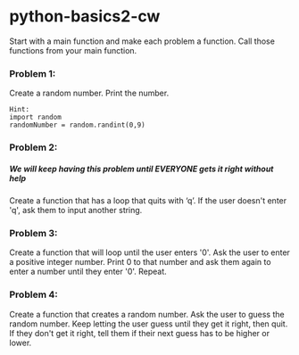 # python-basics2-cw
Start with a main function and make each problem a function. Call those functions from your main function.

### Problem 1:
Create a random number. Print the number.

```
Hint:
import random
randomNumber = random.randint(0,9)
```

### Problem 2:
##### We will keep having this problem until EVERYONE gets it right without help
Create a function that has a loop that quits with ‘q’. If the user doesn't enter 'q', ask them to input another string.

### Problem 3:
Create a function that will loop until the user enters '0'. Ask the user to enter a positive integer number. Print 0 to that number and ask them again to enter a number until they enter '0'. Repeat.

### Problem 4:
Create a function that creates a random number. Ask the user to guess the random number. Keep letting the user guess until they get it right, then quit. If they don't get it right, tell them if their next guess has to be higher or lower.
